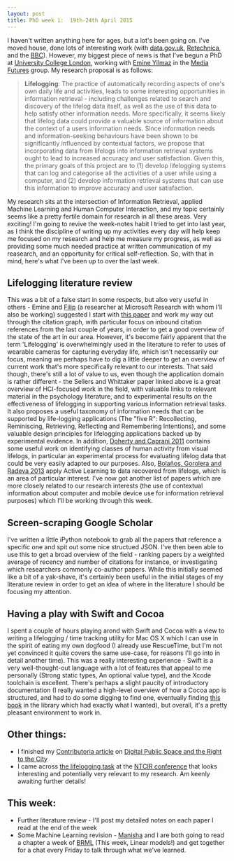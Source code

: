 ```yaml
---
layout: post
title: PhD week 1:  19th-24th April 2015
---
```


I haven't written anything here for ages, but a lot's been going on. I've moved
house, done lots of interesting work (with [data.gov.uk](http://data.gov.uk),
[Retechnica](http://retechnica.com), and the
[BBC](http://www.bbc.co.uk/rd)). However, my biggest piece of news is that
I've begun a PhD at [University College London](http://ucl.ac.uk), working with
[Emine Yilmaz](http://mediafutures.cs.ucl.ac.uk/people/emineyilmaz/) in the
[Media Futures](http://mediafutures.cs.ucl.ac.uk/) group. My research
proposal is as follows:

> **Lifelogging**: The practice of automatically recording aspects of one's own daily life and activities, leads to some interesting opportunities in information retrieval - including challenges related to search and discovery of the lifelog data itself, as well as the use of this data to help satisfy other information needs. More specifically, it seems likely that lifelog data could provide a valuable source of information about the context of a users information needs. Since information needs and information-seeking behaviours have been shown to be significantly influenced by contextual factors, we propose that incorporating data from lifelogs into information retrieval systems ought to lead to increased accuracy and user satisfaction. Given this, the primary goals of this project are to (1) develop lifelogging systems that can log and categorise all the activities of a user while using a computer, and (2) develop information retrieval systems that can use this information to improve accuracy and user satisfaction.

My research sits at the intersection of Information Retrieval, applied Machine Learning and Human Computer Interaction, and my topic certainly seems like a pretty fertile domain for research in all these areas. Very exciting!  I'm going to revive the week-notes habit I tried to get into last year, as I think the discipline of writing up my activities every day will help keep me focused on my research and help me measure my progress, as well as providing some much needed practice at written communication of my reasearch, and an opportunity for critical self-reflection. So, with that in mind, here's what I've been up to over the last week.

## Lifelogging literature review

This was a bit of a false start in some respects, but also very useful in others - Emine and [Filip](http://research.microsoft.com/en-us/people/filiprad/) (a researcher at Microsoft Research with whom I'll also be working) suggested I start with [this paper](http://research.microsoft.com/apps/pubs/default.aspx?id=130843) and work my way out through the citation graph, with particular focus on inbound citation references from the last couple of years, in order to get a good overview of the state of the art in our area. However, it's become fairly apparent that the term 'Lifelogging' is overwhelmingly used in the literature to refer to uses of wearable cameras for capturing everyday life, which isn't necessarily our focus, meaning we perhaps have to dig a little deeper to get an overview of current work that's more specifically relevant to our interests. That said though, there's still a lot of value to us, even though the application domain is rather different - the Sellers and Whittaker paper linked above is a great overview of HCI-focused work in the field, with valuable links to relevant material in the psychology literature, and to experimental results on the effectiveness of lifelogging in supporting various information retrieval tasks. It also proposes a useful taxonomy of information needs that can be supported by life-logging applications (The "five R": Recollecting, Reminiscing, Retrieving, Reflecting and Remembering Intentions), and some valuable design principles for lifelogging applications backed up by experimental evidence. In addition, [Doherty and Caprani 2011](http://doras.dcu.ie/16460/) contains some useful work on identifying classes of human activity from visual lifelogs, in particular an experimental process for evaluating lifelog data that could be very easily adapted to our purposes. Also, [Bolaños, Gorolera and Radeva 2013](http://dl.acm.org/citation.cfm?id=2506032) apply Active Learning to data recovered from lifelogs, which is an area of particular interest. I've now got another list of papers which are more closely related to our research interests (the use of contextual information about computer and mobile device use for information retrieval purposes) which I'll be working through this week.

## Screen-scraping Google Scholar

I've written a little iPython notebook to grab all the papers that reference a specific one and spit out some nice structued JSON. I've then been able to use this to get a broad overview of the field - ranking papers by a weighted average of recency and number of citations for instance, or investigating which researchers commonly co-author papers. While this initially seemed like a bit of a yak-shave, it's certainly been useful in the initial stages of my literature review in order to get an idea of where in the literature I should be focusing my attention.

## Having a play with Swift and Cocoa

I spent a couple of hours playing arond with Swift and Cocoa with a view to writing a lifelogging / time tracking utility for Mac OS X which I can use in the spirit of eating my own dogfood (I already use RescueTime, but I'm not yet convinced it quite covers the same use-case, for reasons I'll go into in detail another time). This was a really interesting experience - Swift is a very well-thought-out language with a lot of features that appeal to me personally (Strong static types, An optional value type), and the Xcode toolchain is excellent. There's perhaps a slight paucity of introductory documentation (I really wanted a high-level overview of how a Cocoa app is structured, and had to do some digging to find one, eventually finding [this book](http://shop.oreilly.com/product/0636920034285.do) in the library which had exactly what I wanted), but overall, it's a pretty pleasant environment to work in.

## Other things:

  - I finished my [Contributoria article](https://www.contributoria.com/issue/2015-05/551000321045c8eb71000132) on [Digital Public Space and the Right to the City](http://blog.timcowlishaw.co.uk/2015/04/27/digital-public-space-and-the-right-to-the-city/)
  - I came across [the lifelogging task](http://ntcir-lifelog.computing.dcu.ie/) at the [NTCIR conference](http://research.nii.ac.jp/ntcir/index-en.html) that looks interesting and potentially very relevant to my research. Am keenly awaiting further details!


## This week:

 - Further literature review - I'll post my detailed notes on each paper I read at the end of the week
 - Some Machine Learning revision - [Manisha](http://www0.cs.ucl.ac.uk/staff/M.Verma/) and I are both going to read a chapter a week of [BRML](http://web4.cs.ucl.ac.uk/staff/D.Barber/pmwiki/pmwiki.php?n=Brml.HomePage) (This week, Linear models!) and get together for  a chat every Friday to talk through what we've learned.


